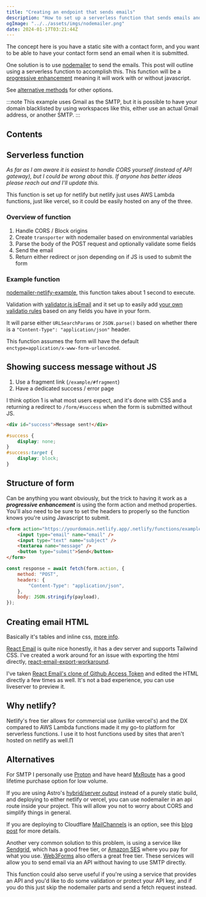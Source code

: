 ```yaml
---
title: "Creating an endpoint that sends emails"
description: "How to set up a serverless function that sends emails and use it on a static website"
ogImage: "../../assets/imgs/nodemailer.png"
date: 2024-01-17T03:21:44Z
---
```


The concept here is you have a static site with a contact form, and you want to be able to have your contact form send an email when it is submitted.

One solution is to use [nodemailer](https://www.nodemailer.com/) to send the emails. This post will outline using a serverless function to accomplish this. This function will be a [progressive enhancement](https://developer.mozilla.org/en-US/docs/Glossary/Progressive_Enhancement) meaning it will work with or without javascript.

See [alternative methods](#alternatives) for other options.

:::note
This example uses Gmail as the SMTP, but it is possible to have your domain blacklisted by using workspaces like this, either use an actual Gmail address, or another SMTP.
:::


## Contents

## Serverless function

_As far as I am aware it is easiest to handle CORS yourself (instead of API gateway), but I could be wrong about this. If anyone has better ideas please reach out and I'll update this._

This function is set up for netlify but netlify just uses AWS Lambda functions, just like vercel, so it could be easily hosted on any of the three.

### Overview of function

1. Handle CORS / Block origins
2. Create `transporter` with nodemailer based on environmental variables
3. Parse the body of the POST request and optionally validate some fields
4. Send the email
5. Return either redirect or json depending on if JS is used to submit the form

### Example function

[nodemailer-netlify-example](https://github.com/OliverSpeir/nodemailer-netlify-example), this function takes about 1 second to execute.

Validation with [validator.js isEmail](https://github.com/validatorjs/validator.js/tree/master) and it set up to easily add [your own validatio rules](https://github.com/OliverSpeir/nodemailer-netlify-example/blob/77eb9dd13fc762320e6e15900374e0819edd34a9/src/utils/index.ts#L11-L28) based on any fields you have in your form.

It will parse either `URLSearchParams` or `JSON.parse()` based on whether there is a `"Content-Type": "application/json"` header.

This function assumes the form will have the default `enctype=application/x-www-form-urlencoded`.

## Showing success message without JS

1. Use a fragment link (`/example/#fragment`)
2. Have a dedicated success / error page

I think option 1 is what most users expect, and it's done with CSS and a returning a redirect to `/form/#success` when the form is submitted without JS.

```html
<div id="success">Message sent!</div>
```

```css
#success {
	display: none;
}
#success:target {
	display: block;
}
```

## Structure of form

Can be anything you want obviously, but the trick to having it work as a **_progressive enhancement_** is using the form action and method properties. You'll also need to be sure to set the headers to properly so the function knows you're using Javascript to submit.

```html ins={2-3}
<form action="https://yourdomain.netlify.app/.netlify/functions/example" method="POST">
	<input type="email" name="email" />
	<input type="text" name="subject" />
	<textarea name="message" />
	<button type="submit">Send</button>
</form>
```

```js ins={3-5}
const response = await fetch(form.action, {
	method: "POST",
	headers: {
		"Content-Type": "application/json",
	},
	body: JSON.stringify(payload),
});
```

## Creating email HTML

Basically it's tables and inline css, [more info](https://www.smashingmagazine.com/2021/04/complete-guide-html-email-templates-tools/).

[React Email](https://react.email/) is quite nice honestly, it has a dev server and supports Tailwind CSS. I've created a work around for an issue with exporting the html directly, [react-email-export-workaround](https://github.com/OliverSpeir/react-email-export-workaround).

I've taken [React Email's clone of Github Access Token](https://demo.react.email/preview/github-access-token.tsx?view=source&lang=markup) and edited the HTML directly a few times as well. It's not a bad experience, you can use liveserver to preview it.

## Why netlify?

Netlify's free tier allows for commercial use (unlike vercel's) and the DX compared to AWS Lambda functions made it my go-to platform for serverless functions. I use it to host functions used by sites that aren't hosted on netlify as well.∏

## Alternatives

For SMTP I personally use [Proton](https://proton.me/) and have heard [MxRoute](https://mxroute.com/) has a good lifetime purchase option for low volume.

If you are using Astro's [hybrid/server output](https://docs.astro.build/en/guides/server-side-rendering/) instead of a purely static build, and deploying to either netlify or vercel, you can use nodemailer in an api route inside your project. This will allow you not to worry about CORS and simplify things in general.

If you are deploying to Cloudflare [MailChannels](https://developers.cloudflare.com/pages/functions/plugins/mailchannels) is an option, see this [blog post](https://support.mailchannels.com/hc/en-us/articles/4565898358413-Sending-Email-from-Cloudflare-Workers-using-MailChannels-Send-API) for more details.

Another very common solution to this problem, is using a service like [Sendgrid](https://sendgrid.com/), which has a good free tier, or [Amazon SES](https://aws.amazon.com/ses/) where you pay for what you use. [Web3Forms](https://web3forms.com/) also offers a great free tier. These services will allow you to send email via an API without having to use SMTP directly.

This function could also serve useful if you're using a service that provides an API and you'd like to do some validation or protect your API key, and if you do this just skip the nodemailer parts and send a fetch request instead.
